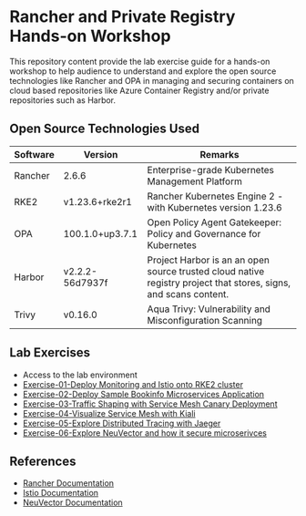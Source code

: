 # Rancher and Private Registry Hands-on Workshop
This repository content provide the lab exercise guide for a hands-on workshop to help audience to understand and explore the open source technologies like Rancher and OPA in managing and securing containers on cloud based repositories like Azure Container Registry and/or private repositories such as Harbor.



## Open Source Technologies Used

| Software | Version         | Remarks                                                      |
| -------- | --------------- | ------------------------------------------------------------ |
| Rancher  | 2.6.6           | Enterprise-grade Kubernetes Management Platform              |
| RKE2     | v1.23.6+rke2r1  | Rancher Kubernetes Engine 2 - with Kubernetes version 1.23.6 |
| OPA      | 100.1.0+up3.7.1 | Open Policy Agent Gatekeeper: Policy and Governance for Kubernetes |
| Harbor   | v2.2.2-56d7937f | Project Harbor is an an open source trusted cloud native registry project that stores, signs, and scans content. |
| Trivy    | v0.16.0         | Aqua Trivy: Vulnerability and Misconfiguration Scanning      |



## Lab Exercises

* Access to the lab environment
* [Exercise-01-Deploy Monitoring and Istio onto RKE2 cluster](https://github.com/dsohk/rancher-istio-workshop/blob/main/docs/Exercise-01-DeployMonitoringandIstioonRKE2Cluster.md)
* [Exercise-02-Deploy Sample Bookinfo Microservices Application](https://github.com/dsohk/rancher-istio-workshop/blob/main/docs/Exercise-02-DeploySampleBookinfoMicroservicesApplication.md)
* [Exercise-03-Traffic Shaping with Service Mesh Canary Deployment](https://github.com/dsohk/rancher-istio-workshop/blob/main/docs/Exercise-03-Traffic-Shaping-with-ServiceMesh.md)
* [Exercise-04-Visualize Service Mesh with Kiali](https://github.com/dsohk/rancher-istio-workshop/blob/main/docs/Exercise-04-Visualize-ServiceMesh-with-Kiali.md)
* [Exercise-05-Explore Distributed Tracing with Jaeger](https://github.com/dsohk/rancher-istio-workshop/blob/main/docs/Exercise-05-ExploreDistributedTracingwithJaeger.md)
* [Exercise-06-Explore NeuVector and how it secure microserivces](https://github.com/dsohk/rancher-istio-workshop/blob/main/docs/Exercise-06-ExploreNeuVectorandhowitsecureMicroservices.md)

## References

* [Rancher Documentation](https://rancher.com/docs/rancher/v2.6/en/)
* [Istio Documentation](https://istio.io/latest/docs/)
* [NeuVector Documentation](https://open-docs.neuvector.com/)

